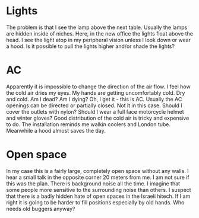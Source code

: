 # Lights

The problem is that I see the lamp above the next table. Usually the lamps are hidden inside of niches. Here, in the new office the lights float above the head. I see the light atop in my peripheral vision unless I look down or wear a hood. Is it possible to pull the lights higher and/or shade the lights?

# AC

Apparently it is impossible to change the direction of the air flow. I feel how the cold air dries my eyes. My hands are getting uncomfortably cold. Dry and cold. Am I dead? Am I dying? Oh, I get it - this is AC. Usually the AC openings can be directed or partially closed. Not it in this case. Should I cover the outlets with nylon? Should I wear a full face motorcycle helmet and winter gloves? Good distribution of the cold air is tricky and expensive to do. The installation reminds me walkin coolers and London tube. Meanwhile a hood almost saves the day.

# Open space

In my case this is a fairly large, completely open space without any walls. I hear a small talk in the opposite corner 20 meters from me. I am  not sure if this was the plan. There is background noise all the time. I imagine that some people more sensitive to the surrounding noise than others. I suspect that there is a badly hidden hate of open spaces in the Israeli hitech. If I am right it is going to be harder to fill positions especially by old hands. Who needs old buggers anyway?



